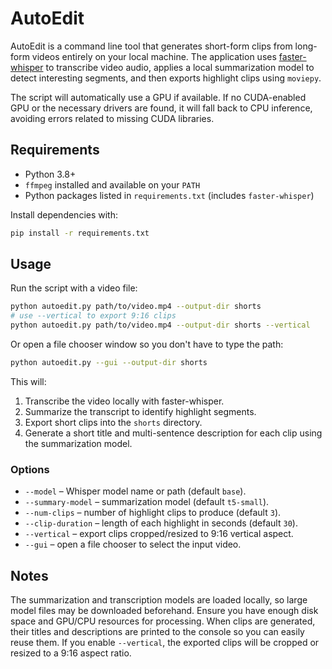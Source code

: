 # AutoEdit

AutoEdit is a command line tool that generates short-form clips from long-form videos entirely on your local machine. The application uses [faster-whisper](https://github.com/guillaumekln/faster-whisper) to transcribe video audio, applies a local summarization model to detect interesting segments, and then exports highlight clips using `moviepy`.

The script will automatically use a GPU if available. If no CUDA-enabled GPU or the necessary drivers are found, it will fall back to CPU inference, avoiding errors related to missing CUDA libraries.

## Requirements

- Python 3.8+
- `ffmpeg` installed and available on your `PATH`
- Python packages listed in `requirements.txt` (includes `faster-whisper`)

Install dependencies with:

```bash
pip install -r requirements.txt
```

## Usage

Run the script with a video file:

```bash
python autoedit.py path/to/video.mp4 --output-dir shorts
# use --vertical to export 9:16 clips
python autoedit.py path/to/video.mp4 --output-dir shorts --vertical
```

Or open a file chooser window so you don't have to type the path:

```bash
python autoedit.py --gui --output-dir shorts
```

This will:

1. Transcribe the video locally with faster-whisper.
2. Summarize the transcript to identify highlight segments.
3. Export short clips into the `shorts` directory.
4. Generate a short title and multi-sentence description for each clip using the summarization model.

### Options

- `--model` – Whisper model name or path (default `base`).
- `--summary-model` – summarization model (default `t5-small`).
- `--num-clips` – number of highlight clips to produce (default `3`).
- `--clip-duration` – length of each highlight in seconds (default `30`).
- `--vertical` – export clips cropped/resized to 9:16 vertical aspect.
- `--gui` – open a file chooser to select the input video.

## Notes

The summarization and transcription models are loaded locally, so large model files may be downloaded beforehand. Ensure you have enough disk space and GPU/CPU resources for processing.
When clips are generated, their titles and descriptions are printed to the console so you can easily reuse them.
If you enable `--vertical`, the exported clips will be cropped or resized to a 9:16 aspect ratio.

